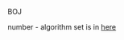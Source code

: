 BOJ

number - algorithm set is in
[here](https://docs.google.com/spreadsheets/d/1R2Vgd0TEaYprcyn3CLFW6kc2drSNGN4huGDjSwQTWQA/edit?usp=sharing)
